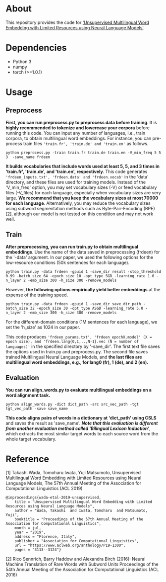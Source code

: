 # About
This repository provides the code for [‘Unsupervised Multilingual Word Embedding with Limited Resources using Neural Language Models’](https://www.aclweb.org/anthology/P19-1300). 
# Dependencies
* Python 3
* numpy
* torch (>=1.0.1)

# Usage

## Preprocess
**First, you can run preprocess.py to preprocess data before training**. It is **highly recommended to tokenize and lowercase your corpora** before running this code. You can input any number of languages, i.e., train corpora, to obtain multilingual word embeddings. For instance, you can pre-process train files `'train.fr', 'train.de' and 'train.en'` as follows. 

```
python preprocess.py -train train.fr train.de train.en -V_min_freq 5 5 3  -save_name frdeen
```

**It builds vocabularies that include words used at least 5, 5, and 3 times in 'train.fr', 'train.de', and 'train.en', respectively**. This code generates `'frdeen_inputs.txt', 'frdeen.data' and 'frdeen.vocab'` in the 'data' directory, and these files are used for training models. Instead of the 'V_min_freq' option, you may set vocabulary sizes (-V) or feed vocabulary files (-V_files) for each language, especially when vocabulary sizes are very large. **We recommend that you keep the vocabulary sizes at most 70000 for each language**. Alternatively, you may reduce the vocabulary sizes using subword segmentation methods such as Byte-Pair-Encoding (BPE) [2], although our model is not tested on this condition and may not work well. 

## Train
**After preprocessing, you can run train.py to obtain multilingual embeddings**. Use the name of the data saved in preprocessing (frdeen) for the '-data' argument. In our paper, we used the following options for the low-resource conditions (50k sentences for each language). 

```
python train.py -data frdeen -gpuid 1 -save_dir result -stop_threshold 0.99 -batch_size 64 -epoch_size 10 -opt_type SGD -learning_rate 1.0 -n_layer 2 -emb_size 300 -h_size 300 -remove_models
```

However, **the following options empirically yield better embeddings** at the expense of the training speed.

```
python train.py -data frdeen -gpuid 1 -save_dir save_dir_path -batch_size 32 -epoch_size 30 -opt_type ASGD -learning_rate 5.0 -n_layer 2 -emb_size 300 -h_size 300 -remove_models 
```

For the different-domain conditions (1M sentences for each language), we set the 'h_size' as 1024 in our paper. 
 

This code produces `'frdeen_params.txt', 'frdeen_epochX.model' (X = epoch size), and 'frdeen.lang{0,1,..,N-1}.vec (N = number of languages)'` in the specified directory by '-save_dir'. The first text file saves the options used in train.py and preprocess.py. The second file saves trained Multilingual Neural Language Models, and **the last files are multilingual word embeddings, e.g., for lang0 (fr), 1 (de), and 2 (en).**


## Evaluation

**You can run align_words.py to evaluate multilingual embeddings on a word alignment task.**

```
python align_words.py -dict dict_path -src src_vec_path -tgt tgt_vec_path -save save_name
```

**This code aligns pairs of words in a dictionary at 'dict_path' using CSLS** and saves the result as 'save_name'. **_Note that this evaluation is different from another evaluation method called 'Bilingual Lexicon Induction'_**, which extracts the most similar target words to each source word from the whole target vocabulary. 


# Reference
[1] Takashi Wada, Tomoharu Iwata, Yuji Matsumoto, Unsupervised Multilingual Word Embedding with Limited Resources using Neural Language Models, The 57th Annual Meeting of the Association for Computational Linguistics (ACL 2019)
```
@inproceedings{wada-etal-2019-unsupervised,
    title = "Unsupervised Multilingual Word Embedding with Limited Resources using Neural Language Models",
    author = "Wada, Takashi  and Iwata, Tomoharu  and Matsumoto, Yuji",
    booktitle = "Proceedings of the 57th Annual Meeting of the Association for Computational Linguistics",
    month = jul,
    year = "2019",
    address = "Florence, Italy",
    publisher = "Association for Computational Linguistics",
    url = "https://www.aclweb.org/anthology/P19-1300",
    pages = "3113--3124"}
 ```
[2] Rico Sennrich, Barry Haddow and Alexandra Birch (2016): Neural Machine Translation of Rare Words with Subword Units Proceedings of the 54th Annual Meeting of the Association for Computational Linguistics (ACL 2016)